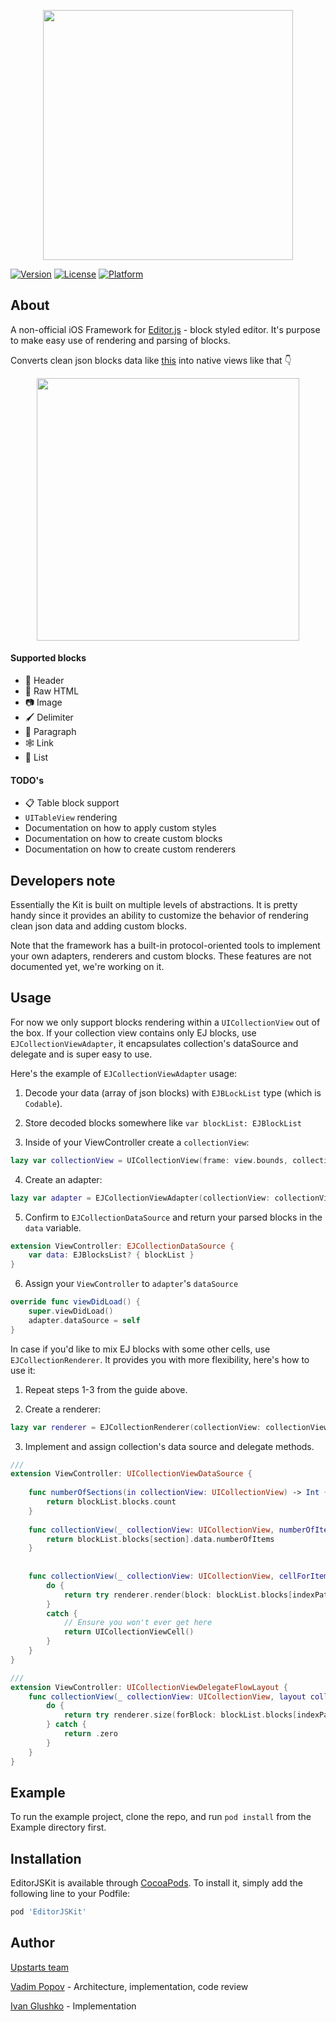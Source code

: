 
<p align="center">
<picture width=400>
  <source media="(prefers-color-scheme: dark)" srcset="https://static.upstarts.work/ejkit/logo-dark.png?">
  <img src="https://static.upstarts.work/ejkit/logo-light.png?" width=400>
</picture>
</p>

[![Version](https://img.shields.io/cocoapods/v/EditorJSKit.svg?style=flat)](https://cocoapods.org/pods/EditorJSKit)
[![License](https://img.shields.io/cocoapods/l/EditorJSKit.svg?style=flat)](https://cocoapods.org/pods/EditorJSKit)
[![Platform](https://img.shields.io/cocoapods/p/EditorJSKit.svg?style=flat)](https://cocoapods.org/pods/EditorJSKit)

## About

A non-official iOS Framework for [Editor.js](https://editorjs.io) - block styled editor. It's purpose to make easy use of rendering and parsing of blocks.

Converts clean json blocks data like [this](Example/EditorJSKit/EditorJSMock.json) into native views like that 👇

<p align="center">
  <img src="https://static.upstarts.work/ejkit/editorjs.kit-ios-scr.png?" width=420 />
</p>

#### Supported blocks
* 🎩 Header
* 🥑 Raw HTML
* 📷 Image
* 🖌 Delimiter
* 💌 Paragraph
* 🕸 Link
* 🌿 List

#### TODO's
* 📋 Table block support
* `UITableView` rendering
* Documentation on how to apply custom styles
* Documentation on how to create custom blocks
* Documentation on how to create custom renderers

## Developers note
Essentially the Kit is built on multiple levels of abstractions. It is pretty handy since it provides an ability to customize the behavior of rendering clean json data and adding custom blocks.

Note that the framework has a built-in protocol-oriented tools to implement your own adapters, renderers and custom blocks. These features are not documented yet, we're working on it. 

## Usage
For now we only support blocks rendering within a `UICollectionView` out of the box. If your collection view contains only EJ blocks, use `EJCollectionViewAdapter`, it encapsulates collection's dataSource and delegate and is super easy to use. 

Here's the example of `EJCollectionViewAdapter` usage: 

1. Decode your data (array of json blocks) with `EJBLockList` type (which is `Codable`). 

2. Store decoded blocks somewhere like `var blockList: EJBlockList`

3. Inside of your ViewController create a `collectionView`:
``` swift
lazy var collectionView = UICollectionView(frame: view.bounds, collectionViewLayout: UICollectionViewFlowLayout())
```

4. Create an adapter:
``` swift
lazy var adapter = EJCollectionViewAdapter(collectionView: collectionView)
```

5. Confirm to `EJCollectionDataSource` and return your parsed blocks in the `data` variable.
``` swift
extension ViewController: EJCollectionDataSource {
    var data: EJBlocksList? { blockList }
}
```

6. Assign your `ViewController` to `adapter`'s `dataSource`
``` swift
override func viewDidLoad() {
    super.viewDidLoad()
    adapter.dataSource = self
}
```

In case if you'd like to mix EJ blocks with some other cells, use `EJCollectionRenderer`. It provides you with more flexibility, here's how to use it:

1. Repeat steps 1-3 from the guide above.

2. Create a renderer:
``` swift
lazy var renderer = EJCollectionRenderer(collectionView: collectionView)
```

3. Implement and assign collection's data source and delegate methods.
``` swift
///
extension ViewController: UICollectionViewDataSource {
    
    func numberOfSections(in collectionView: UICollectionView) -> Int {
        return blockList.blocks.count
    }
    
    func collectionView(_ collectionView: UICollectionView, numberOfItemsInSection section: Int) -> Int {
        return blockList.blocks[section].data.numberOfItems
    }
    
    
    func collectionView(_ collectionView: UICollectionView, cellForItemAt indexPath: IndexPath) -> UICollectionViewCell {
        do {
            return try renderer.render(block: blockList.blocks[indexPath.section], itemIndexPath: indexPath)
        }
        catch {
            // Ensure you won't ever get here
            return UICollectionViewCell()
        }
    }
}

///
extension ViewController: UICollectionViewDelegateFlowLayout {
    func collectionView(_ collectionView: UICollectionView, layout collectionViewLayout: UICollectionViewLayout, sizeForItemAt indexPath: IndexPath) -> CGSize {
        do {
            return try renderer.size(forBlock: blockList.blocks[indexPath.section], itemIndexPath: indexPath, style: nil, superviewSize: collectionView.frame.size)
        } catch {
            return .zero
        }
    }
}
``` 


## Example

To run the example project, clone the repo, and run `pod install` from the Example directory first.

## Installation

EditorJSKit is available through [CocoaPods](https://cocoapods.org). To install
it, simply add the following line to your Podfile:

```ruby
pod 'EditorJSKit'
```

## Author

[Upstarts team](https://upstarts.work)

[Vadim Popov](https://t.me/popovvadim) - Architecture, implementation, code review

[Ivan Glushko](https://github.com/ivanglushko) - Implementation

